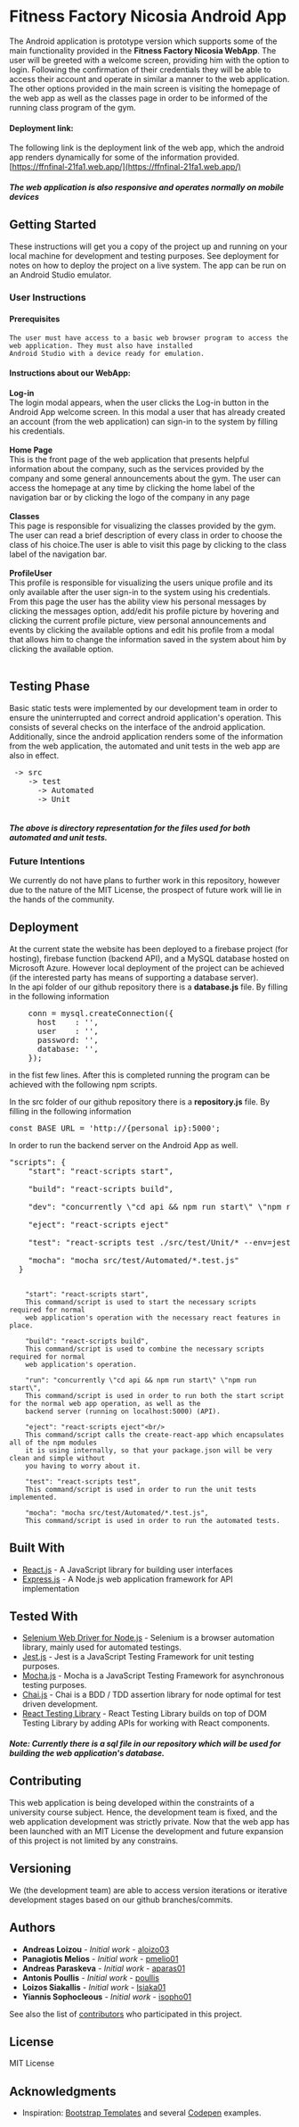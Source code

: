 # Fitness Factory Nicosia Android App

The Android application is prototype version which supports some of the main functionality provided in the **Fitness 
Factory Nicosia WebApp**. The user will be greeted with a welcome screen, providing him with the option to login. 
Following the confirmation of their credentials they will be able to access their account and operate in similar a 
manner to the web application. The other options provided in the main screen is visiting the homepage of the web app as 
well as the classes page in order to be informed of the running class program of the gym.


#### Deployment link: 
The following link is the deployment link of the web app, which the android app renders dynamically for some of the 
information provided.  <br />
[https://ffnfinal-21fa1.web.app/](https://ffnfinal-21fa1.web.app/)
##### The web application is also responsive and operates normally on mobile devices

## Getting Started

These instructions will get you a copy of the project up and running on your local machine for development and testing 
purposes. See deployment for notes on how to deploy the project on a live system. The app can be run on an Android 
Studio emulator.

### User Instructions

#### Prerequisites
```
The user must have access to a basic web browser program to access the web application. They must also have installed 
Android Studio with a device ready for emulation.
```

#### Instructions about our WebApp:

**Log-in** <br/>
The login modal appears, when the user clicks the Log-in button in the Android App welcome screen. In this modal a user 
that has already created an account (from the web application) can sign-in to the system by filling his credentials.
<br/><br/>
**Home Page** <br/>
This is the front page of the web application that presents helpful information about 
the company, such as the services provided by the company and some general announcements about the gym.
The user can access the homepage at any time by clicking the home label of the 
navigation bar or by clicking the logo of the company in any page <br/><br/>
**Classes** <br/>
This page is responsible for visualizing the classes provided by the gym. The user can read a brief description
of every class in order to choose the class of his choice.The user is able to visit this page by clicking to the 
class label of the navigation bar. <br/><br/>
**ProfileUser** <br/>
This profile is responsible for visualizing the users unique profile and its only available after the user sign-in to
the system using his credentials. From this page the user has the ability view his personal messages by clicking the 
messages option, add/edit his profile picture by hovering and clicking the current profile picture, view personal 
announcements and events by clicking the available options and edit his profile from a modal that allows 
him to change the information saved in the system about him by clicking the available option.
<br/><br/>

## Testing Phase

Basic static tests were implemented by our development team in order to ensure the uninterrupted and correct 
android application's operation. This consists of several checks on the interface of the android application. Additionally,
 since the android application renders some of the information from the web application, the automated and unit tests 
 in the web app are also in effect.
 <pre>
 -> src <br/> &nbsp&nbsp&nbsp-> test <br/> &nbsp&nbsp&nbsp&nbsp&nbsp-> Automated <br/> &nbsp&nbsp&nbsp&nbsp&nbsp-> Unit
 </pre>
 ##### The above is directory representation for the files used for both automated and unit tests.

### Future Intentions

We currently do not have plans to further work in this repository, however due to the nature of the MIT License, the 
prospect of future work will lie in the hands of the community.

## Deployment

At the current state the website has been deployed to a firebase project (for hosting), firebase function (backend API),
and a MySQL database hosted on Microsoft Azure. However local deployment of the project can be achieved (if the interested
party has means of supporting a database server).
<br/>
In the api folder of our github repository there is a **database.js** file. By filling in the following information <br/>

<pre>
    conn = mysql.createConnection({
      host    : '',
      user    : '',
      password: '',
      database: '',
    });
</pre>
in the fist few lines. After this is completed running the program can be achieved with the following npm scripts.


In the src folder of our github repository there is a **repository.js** file. By filling in the following information <br/>
<pre>
const BASE_URL = 'http://{personal_ip}:5000'; 
</pre>
In order to run the backend server on the Android App as well.


<pre>
"scripts": {
    "start": "react-scripts start",<br/>
    "build": "react-scripts build",<br/>
    "dev": "concurrently \"cd api && npm run start\" \"npm run start\",<br/>
    "eject": "react-scripts eject"<br/>
    "test": "react-scripts test ./src/test/Unit/* --env=jest-environment-jsdom-sixteen",<br/>
    "mocha": "mocha src/test/Automated/*.test.js"
  }
  </pre>

```
    "start": "react-scripts start",
    This command/script is used to start the necessary scripts required for normal
    web application's operation with the necessary react features in place.
```
```
    "build": "react-scripts build",
    This command/script is used to combine the necessary scripts required for normal
    web application's operation.
```
```
    "run": "concurrently \"cd api && npm run start\" \"npm run start\",
    This command/script is used in order to run both the start script for the normal web app operation, as well as the 
    backend server (running on localhost:5000) (API).
```
```
    "eject": "react-scripts eject"<br/>
    This command/script calls the create-react-app which encapsulates all of the npm modules 
    it is using internally, so that your package.json will be very clean and simple without 
    you having to worry about it.
```
```
    "test": "react-scripts test",
    This command/script is used in order to run the unit tests implemented.
```
```
    "mocha": "mocha src/test/Automated/*.test.js",
    This command/script is used in order to run the automated tests.
```

## Built With

* [React.js](https://reactjs.org/) - A JavaScript library for building user interfaces
* [Express.js](https://expressjs.com/) - A Node.js web application framework for API implementation

## Tested With

* [Selenium Web Driver for Node.js](https://www.npmjs.com/package/selenium-webdriver/) - Selenium is a browser 
automation library, mainly used for automated testings.
* [Jest.js](https://jestjs.io/) - Jest is a JavaScript Testing Framework for unit testing purposes.
* [Mocha.js](https://mochajs.org/) - Mocha is a JavaScript Testing Framework for asynchronous testing purposes.
* [Chai.js](https://www.chaijs.com/) - Chai is a BDD / TDD assertion library for node optimal for test driven 
 development.
* [React Testing Library](https://testing-library.com/docs/react-testing-library/intro) - React Testing Library builds 
on top of DOM Testing Library by adding APIs for working with React components.

##### Note: Currently there is a sql file in our repository which will be used for building the web application's database.
## Contributing

This web application is being developed within the constraints of a university course subject. Hence, the development 
team is fixed, and the web application development was strictly private. Now that the web app has been launched with an 
MIT License the development and future expansion of this project is not limited by any constrains.

## Versioning

We (the development team) are able to access version iterations or iterative development stages based on 
our github branches/commits.

## Authors

* **Andreas Loizou** - *Initial work* - [aloizo03](https://github.com/aloizo03)
* **Panagiotis Melios** - *Initial work* - [pmelio01](https://github.com/pmelio01)
* **Andreas Paraskeva** - *Initial work* - [aparas01](https://github.com/aparas01)
* **Antonis Poullis** - *Initial work* - [poullis](https://github.com/poullis)
* **Loizos Siakallis** - *Initial work* - [lsiaka01](https://github.com/lsiaka01)
* **Yiannis Sophocleous** - *Initial work* - [isopho01](https://github.com/isopho01)


See also the list of [contributors](https://github.com/CS-UCY-EPL343/winter19.team9/graphs/contributors) who 
participated in this project.

## License

MIT License

## Acknowledgments

* Inspiration: [Bootstrap Templates](https://getbootstrap.com/docs/4.3/examples/) and several [Codepen](https://codepen.io/) examples.
